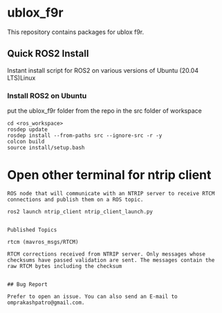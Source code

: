 # ublox_f9r

This repository contains packages for ublox f9r.


## Quick ROS2 Install

Instant install script for ROS2 on various versions of Ubuntu (20.04 LTS)Linux

### Install ROS2 on Ubuntu


put the ublox_f9r folder from the repo in the src folder of workspace
```
cd <ros_workspace>
rosdep update
rosdep install --from-paths src --ignore-src -r -y
colcon build
source install/setup.bash
```

# Open other terminal for ntrip client

    ROS node that will communicate with an NTRIP server to receive RTCM connections and publish them on a ROS topic.

    ros2 launch ntrip_client ntrip_client_launch.py


    Published Topics

    rtcm (mavros_msgs/RTCM)
    
    RTCM corrections received from NTRIP server. Only messages whose checksums have passed validation are sent. The messages contain the raw RTCM bytes including the checksum



```

## Bug Report

Prefer to open an issue. You can also send an E-mail to omprakashpatro@gmail.com.

